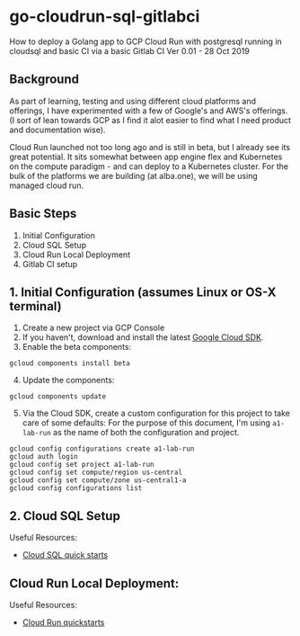 # go-cloudrun-sql-gitlabci
How to deploy a Golang app to GCP Cloud Run with postgresql running in cloudsql and basic CI via a basic Gitlab CI
Ver 0.01 - 28 Oct 2019

## Background
As part of learning, testing and using different cloud platforms and offerings, I have experimented with a few of Google's and AWS's offerings. (I sort of lean towards GCP as I find it alot easier to find what I need product and documentation wise). 

Cloud Run launched not too long ago and is still in beta, but I already see its great potential. It sits somewhat between app engine flex and Kubernetes on the compute paradigm - and can deploy to a Kubernetes cluster. For the bulk of the platforms we are building (at alba.one), we will be using managed cloud run.

## Basic Steps
1. Initial Configuration
2. Cloud SQL Setup
3. Cloud Run Local Deployment
4. Gitlab CI setup


## 1. Initial Configuration (assumes Linux or OS-X terminal)
1) Create a new project via GCP Console
2) If you haven't, download and install the latest [Google Cloud SDK](https://cloud.google.com/sdk/docs/).
3) Enable the beta components:
```
gcloud components install beta
```
4) Update the components:
```
gcloud components update
```
5) Via the Cloud SDK, create a custom configuration for this project to take care of some defaults:
For the purpose of this document, I'm using ``a1-lab-run`` as the name of both the configuration and project. 

```
gcloud config configurations create a1-lab-run
gcloud auth login 
gcloud config set project a1-lab-run
gcloud config set compute/region us-central
gcloud config set compute/zone us-central1-a
gcloud config configurations list
```

## 2. Cloud SQL Setup
Useful Resources:
- [Cloud SQL quick starts](https://cloud.google.com/sql/docs/postgres/quickstarts)

## Cloud Run Local Deployment:
Useful Resources:
- [Cloud Run quickstarts](https://cloud.google.com/run/docs/quickstarts?hl=en_GB&_ga=2.100862087.-704505203.1547643049)

